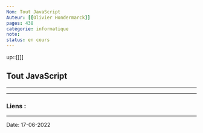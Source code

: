 ```yaml
---
Nom: Tout JavaScript
Auteur: [[Olivier Hondermarck]]
pages: 438
catégorie: informatique 
note:
status: en cours
---
```


up::[[]]

## Tout JavaScript

---




---
### Liens :

---

Date: 17-06-2022